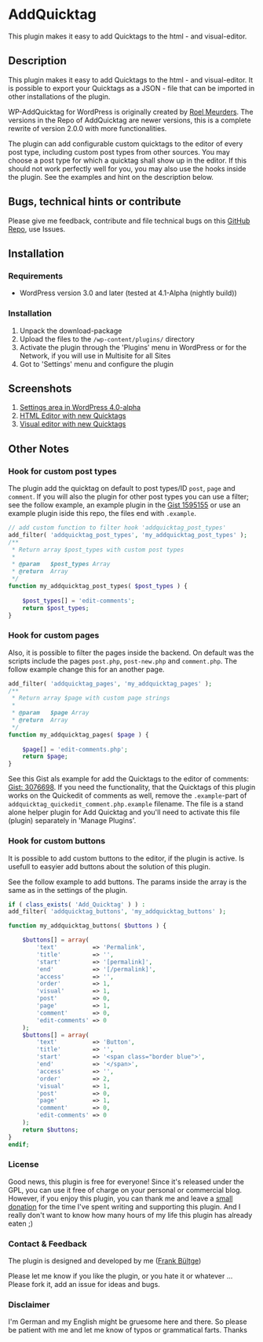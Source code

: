 ﻿# AddQuicktag
This plugin makes it easy to add Quicktags to the html - and visual-editor.

## Description
This plugin makes it easy to add Quicktags to the html - and visual-editor. It is possible to export your Quicktags as a JSON - file that can be imported in other installations of the plugin. 

WP-AddQuicktag for WordPress is originally created by [Roel Meurders](http://roel.meurders.nl/ "Roel Meurders"). The versions in the Repo of AddQuicktag are newer versions, this is a complete rewrite of version 2.0.0 with more functionalities.

The plugin can add configurable custom quicktags to the editor of every post type, including custom post types from other sources. You may choose a post type for which a quicktag shall show up in the editor.
If this should not work perfectly well for you, you may also use the hooks inside the plugin. See the examples and hint on the description below.

## Bugs, technical hints or contribute
Please give me feedback, contribute and file technical bugs on this [GitHub Repo](https://github.com/bueltge/AddQuicktag), use Issues.

## Installation
### Requirements
 * WordPress version 3.0 and later (tested at 4.1-Alpha (nightly build))

### Installation
 1. Unpack the download-package
 2. Upload the files to the `/wp-content/plugins/` directory
 3. Activate the plugin through the 'Plugins' menu in WordPress or for the Network, if you will use in Multisite for all Sites
 4. Got to 'Settings' menu and configure the plugin

## Screenshots
 1. [Settings area in WordPress 4.0-alpha](https://github.com/bueltge/AddQuicktag/blob/master/assets/screenshot-1.png)
 2. [HTML Editor with new Quicktags](https://github.com/bueltge/AddQuicktag/blob/master/assets/screenshot-3.png)
 3. [Visual editor with new Quicktags](https://github.com/bueltge/AddQuicktag/blob/master/assets/screenshot-4.png)

## Other Notes
### Hook for custom post types
The plugin add the quicktag on default to post types/ID `post`, `page` and `comment`. If you will also the plugin for other post types you can use a filter; see the follow example, an example plugin in the [Gist 1595155](https://gist.github.com/1595155) or use an example plugin iside this repo, the files end with `.example`.

```php
// add custom function to filter hook 'addquicktag_post_types'
add_filter( 'addquicktag_post_types', 'my_addquicktag_post_types' );
/**
 * Return array $post_types with custom post types
 * 
 * @param   $post_types Array
 * @return  Array
 */
function my_addquicktag_post_types( $post_types ) {
	
	$post_types[] = 'edit-comments';
	return $post_types;
}
```

### Hook for custom pages
Also, it is possible to filter the pages inside the backend. On default was the scripts include the pages `post.php`, `post-new.php` and `comment.php`. The follow example change this for an another page.

```php
add_filter( 'addquicktag_pages', 'my_addquicktag_pages' );
/**
 * Return array $page with custom page strings
 * 
 * @param   $page Array
 * @return  Array
 */
function my_addquicktag_pages( $page ) {
	
	$page[] = 'edit-comments.php';
	return $page;
}
```

See this Gist als example for add the Quicktags to the editor of comments: [Gist: 3076698](https://gist.github.com/3076698).
If you need the functionality, that the Quicktags of this plugin works on the Quickedit of comments as well, remove the `.example`-part of `addquicktag_quickedit_comment.php.example` filename. The file is a stand alone helper plugin for Add Quicktag and you'll need to activate this file (plugin) separately in 'Manage Plugins'.

### Hook for custom buttons
It is possible to add custom buttons to the editor, if the plugin is active. 
Is usefull to easyier add buttons about the solution of this plugin.

See the follow example to add buttons. The params inside the array is the same as in the settings of the plugin.

```php
if ( class_exists( 'Add_Quicktag' ) ) :
add_filter( 'addquicktag_buttons', 'my_addquicktag_buttons' );

function my_addquicktag_buttons( $buttons ) {

    $buttons[] = array(
        'text'          => 'Permalink', 
        'title'         => '',
        'start'         => '[permalink]',
        'end'           => '[/permalink]',
        'access'        => '',
        'order'         => 1,
        'visual'        => 1,
        'post'          => 0,
        'page'          => 1,
        'comment'       => 0,
        'edit-comments' => 0
    );
    $buttons[] = array(
        'text'          => 'Button', 
        'title'         => '',
        'start'         => '<span class="border blue">',
        'end'           => '</span>',
        'access'        => '',
        'order'         => 2,
        'visual'        => 1,
        'post'          => 0,
        'page'          => 1,
        'comment'       => 0,
        'edit-comments' => 0
    );
    return $buttons;
}
endif;
```

### License
Good news, this plugin is free for everyone! Since it's released under the GPL, you can use it free of charge on your personal or commercial blog. However, if you enjoy this plugin, you can thank me and leave a [small donation](https://www.paypal.com/cgi-bin/webscr?cmd=_s-xclick&hosted_button_id=6069955 "Paypal Donate link") for the time I've spent writing and supporting this plugin. And I really don't want to know how many hours of my life this plugin has already eaten ;)

### Contact & Feedback
The plugin is designed and developed by me ([Frank Bültge](https://bueltge.de))

Please let me know if you like the plugin, or you hate it or whatever ... Please fork it, add an issue for ideas and bugs.

### Disclaimer
I'm German and my English might be gruesome here and there. So please be patient with me and let me know of typos or grammatical farts. Thanks
